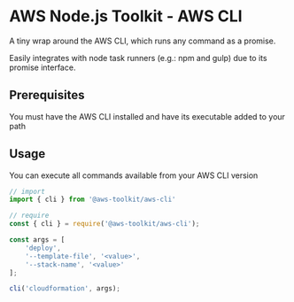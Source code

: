 # AWS Node.js Toolkit - AWS CLI
A tiny wrap around the AWS CLI, which runs any command as a promise.

Easily integrates with node task runners (e.g.: npm and gulp) due to its promise interface.
## Prerequisites
You must have the AWS CLI installed and have its executable added to your path
## Usage
You can execute all commands available from your AWS CLI version
```js
// import
import { cli } from '@aws-toolkit/aws-cli'

// require
const { cli } = require('@aws-toolkit/aws-cli');

const args = [
    'deploy',
    '--template-file', '<value>',
    '--stack-name', '<value>'
];

cli('cloudformation', args);
```
